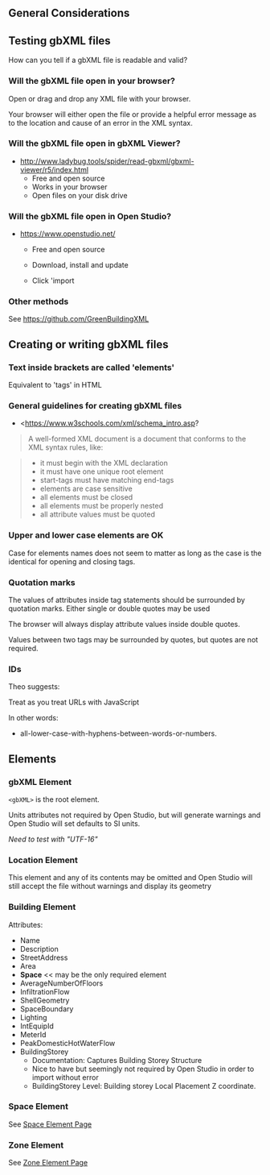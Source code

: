 
## General Considerations

## Testing gbXML files

How can you tell if a gbXML file is readable and valid?

### Will the gbXML file open in your browser?

Open or drag and drop any XML file with your browser.

Your browser will either open the file or provide a helpful error message as to the location and cause of an error in the XML syntax.

### Will the gbXML file open in gbXML Viewer?

* <http://www.ladybug.tools/spider/read-gbxml/gbxml-viewer/r5/index.html>
	* Free and open source
	* Works in your browser
	* Open files on your disk drive


### Will the gbXML file open in Open Studio?

* <https://www.openstudio.net/>
	* Free and open source
	* Download, install and update


	* Click 'import 
### Other methods

See <https://github.com/GreenBuildingXML>

## Creating or writing gbXML files

### Text inside brackets are called 'elements'

Equivalent to 'tags' in HTML


### General guidelines for creating gbXML files

* <https://www.w3schools.com/xml/schema_intro.asp?
> A well-formed XML document is a document that conforms to the XML syntax rules, like:

> * it must begin with the XML declaration
> * it must have one unique root element
> * start-tags must have matching end-tags
> * elements are case sensitive
> * all elements must be closed
> * all elements must be properly nested
> * all attribute values must be quoted

### Upper and lower case elements are OK

Case for elements names does not seem to matter as long as the case is the identical for opening and closing tags.


### Quotation marks

The values of attributes inside tag statements should be surrounded by quotation marks. Either single or double quotes may be used

The browser will always display attribute values inside double quotes.

Values between two tags may be surrounded by quotes, but quotes are not required.

### IDs

Theo suggests:

Treat as you treat URLs with JavaScript

In other words:

* all-lower-case-with-hyphens-between-words-or-numbers.


## Elements

### gbXML Element 

````<gbXML>```` is the root element.

Units attributes not required by Open Studio, but will generate warnings and Open Studio will set defaults to SI units.

_Need to test with "UTF-16"_


### Location Element

This element and any of its contents may be omitted and Open Studio will still accept the file without warnings and display its geometry


### Building Element

Attributes:

* Name 
* Description 
* StreetAddress 
* Area 
* **Space** << may be the only required element
* AverageNumberOfFloors 
* InfiltrationFlow 
* ShellGeometry 
* SpaceBoundary 
* Lighting 
* IntEquipId 
* MeterId 
* PeakDomesticHotWaterFlow 
* BuildingStorey
	* Documentation: Captures Building Storey Structure
	* Nice to have but seemingly not required by Open Studio in order to import without error 
	* BuildingStorey Level: Building storey Local Placement Z coordinate.


### Space Element

See [Space Element Page]( #space.md )


### Zone Element

See [Zone Element Page]( #zone.md )

